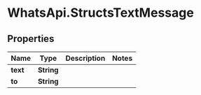# WhatsApi.StructsTextMessage

## Properties

Name | Type | Description | Notes
------------ | ------------- | ------------- | -------------
**text** | **String** |  | 
**to** | **String** |  | 


